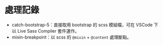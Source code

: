 # 處理記錄
- catch-bootstrap-5：直接取用 bootstrap 的 scss 模組檔，可在 VSCode 下以 Live Sass Compiler 套件運作。
- mixin-breakpoint：以 scss 的 `@mixin` + `@content` 處理斷點。
